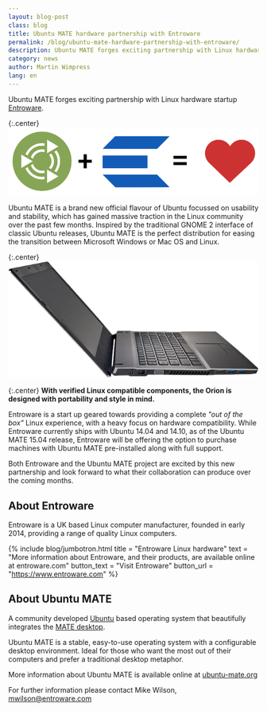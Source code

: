 ```yaml
---
layout: blog-post
class: blog
title: Ubuntu MATE hardware partnership with Entroware
permalink: /blog/ubuntu-mate-hardware-partnership-with-entroware/
description: Ubuntu MATE forges exciting partnership with Linux hardware startup Entroware
category: news
author: Martin Wimpress
lang: en
---
```


Ubuntu MATE forges exciting partnership with Linux hardware startup [Entroware](https://www.entroware.com).

{:.center}
![Ubuntu MATE and Entroware](/images/blog/merch/entroware/ubuntu-mate-entroware.png)

Ubuntu MATE is a brand new official flavour of Ubuntu focussed on usability and
stability, which has gained massive traction in the Linux community over the
past few months. Inspired by the traditional GNOME 2 interface of classic Ubuntu
releases, Ubuntu MATE is the perfect distribution for easing the transition
between Microsoft Windows or Mac OS and Linux.

{:.center}
![Ubuntu MATE and Entroware](/images/blog/merch/entroware/entroware-orion.png)

{:.center}
**With verified Linux compatible components, the Orion is designed with portability and style in mind.**

Entroware is a start up geared towards providing a complete *"out of the box"*
Linux experience, with a heavy focus on hardware compatibility. While Entroware
currently ships with Ubuntu 14.04 and 14.10, as of the Ubuntu MATE 15.04 release,
Entroware will be offering the option to purchase machines with Ubuntu MATE
pre-installed along with full support.

Both Entroware and the Ubuntu MATE project are excited by this new partnership
and look forward to what their collaboration can produce over the coming months.

## About Entroware

Entroware is a UK based Linux computer manufacturer, founded in early 2014,
providing a range of quality Linux computers.

{% include blog/jumbotron.html
    title = "Entroware Linux hardware"
    text = "More information about Entroware, and their products, are available online at entroware.com"
    button_text = "Visit Entroware"
    button_url = "https://www.entroware.com"
%}

## About Ubuntu MATE

A community developed [Ubuntu](http://www.ubuntu.com) based operating system that
beautifully integrates the [MATE desktop](http://mate-desktop.org).

Ubuntu MATE is a stable, easy-to-use operating system with a configurable desktop
environment. Ideal for those who want the most out of their computers and prefer
a traditional desktop metaphor.

More information about Ubuntu MATE is available online at [ubuntu-mate.org](https://ubuntu-mate.org)

For further information please contact Mike Wilson, [mwilson@entroware.com](mailto:mwilson@entroware.com)
